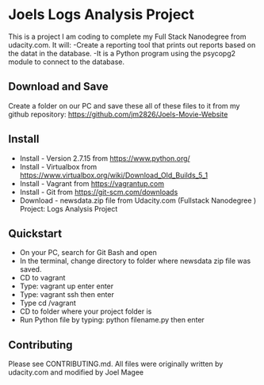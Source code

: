 # Joels Logs Analysis Project

This is a project I am coding to complete my Full Stack Nanodegree from udacity.com.
It will:
-Create a reporting tool that prints out reports based on the datat in the database.
-It is a Python program using the psycopg2 module to connect to the database.

## Download and Save

Create a folder on our PC and save these all of these files to it from my github repository:
https://github.com/jm2826/Joels-Movie-Website

## Install
* Install - Version 2.7.15 from https://www.python.org/
* Install - Virtualbox from https://www.virtualbox.org/wiki/Download_Old_Builds_5_1
* Install - Vagrant from https://vagrantup.com
* Install - Git from https://git-scm.com/downloads
* Download - newsdata.zip file from Udacity.com (Fullstack Nanodegree ) Project: Logs Analysis Project


## Quickstart
* On your PC, search for Git Bash and open
* In the terminal, change directory to folder where newsdata zip file was saved.
* CD to vagrant
* Type: vagrant up enter enter
* Type: vagrant ssh then enter
* Type cd /vagrant
* CD to folder where your project folder is
* Run Python file by typing: python filename.py then enter


## Contributing
Please see CONTRIBUTING.md.
All files were originally written by udacity.com and modified by Joel Magee
